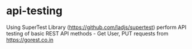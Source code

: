 # api-testing
Using SuperTest Library (https://github.com/ladjs/supertest) perform API testing of basic REST API methods -  Get User, PUT requests from https://gorest.co.in
